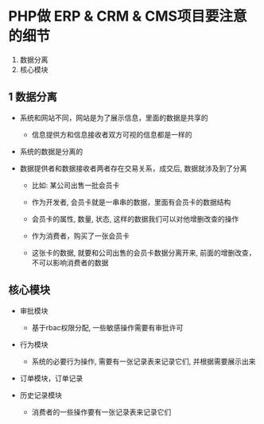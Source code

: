 # PHP做 ERP & CRM & CMS项目要注意的细节
1. 数据分离
2. 核心模块



## 1 数据分离
* 系统和网站不同，网站是为了展示信息，里面的数据是共享的
  * 信息提供方和信息接收者双方可视的信息都是一样的

* 系统的数据是分离的
* 数据提供者和数据接收者两者存在交易关系，成交后, 数据就涉及到了分离
  * 比如: 某公司出售一批会员卡
  * 作为开发者, 会员卡就是一串串的数据，里面有会员卡的数据结构
  * 会员卡的属性, 数量, 状态, 这样的数据我们可以对他增删改查的操作

  * 作为消费者，购买了一张会员卡
  * 这张卡的数据, 就要和公司出售的会员卡数据分离开来, 前面的增删改查，不可以影响消费者的数据



## 核心模块
* 审批模块
  * 基于rbac权限分配, 一些敏感操作需要有审批许可

* 行为模块
  * 系统的必要行为操作, 需要有一张记录表来记录它们, 并根据需要展示出来

* 订单模块，订单记录

* 历史记录模块
  * 消费者的一些操作要有一张记录表来记录它们